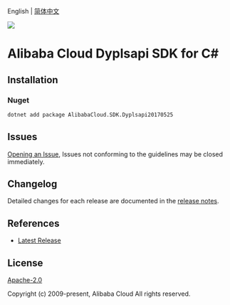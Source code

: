 English | [简体中文](README-CN.md)

![](https://aliyunsdk-pages.alicdn.com/icons/AlibabaCloud.svg)

# Alibaba Cloud Dyplsapi SDK for C#

## Installation

### Nuget

```bash
dotnet add package AlibabaCloud.SDK.Dyplsapi20170525
```

## Issues

[Opening an Issue](https://github.com/aliyun/alibabacloud-csharp-sdk/issues/new), Issues not conforming to the guidelines may be closed immediately.

## Changelog

Detailed changes for each release are documented in the [release notes](./ChangeLog.md).

## References

* [Latest Release](https://github.com/aliyun/alibabacloud-csharp-sdk/)

## License

[Apache-2.0](http://www.apache.org/licenses/LICENSE-2.0)

Copyright (c) 2009-present, Alibaba Cloud All rights reserved.
